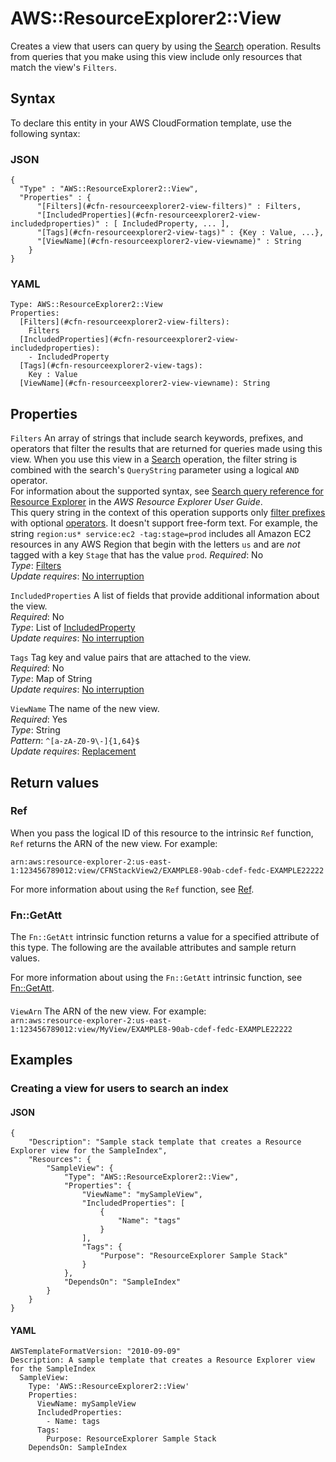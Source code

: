# AWS::ResourceExplorer2::View<a name="aws-resource-resourceexplorer2-view"></a>

Creates a view that users can query by using the [Search](https://docs.aws.amazon.com/resource-explorer/latest/apireference/API_Search.html) operation\. Results from queries that you make using this view include only resources that match the view's `Filters`\.

## Syntax<a name="aws-resource-resourceexplorer2-view-syntax"></a>

To declare this entity in your AWS CloudFormation template, use the following syntax:

### JSON<a name="aws-resource-resourceexplorer2-view-syntax.json"></a>

```
{
  "Type" : "AWS::ResourceExplorer2::View",
  "Properties" : {
      "[Filters](#cfn-resourceexplorer2-view-filters)" : Filters,
      "[IncludedProperties](#cfn-resourceexplorer2-view-includedproperties)" : [ IncludedProperty, ... ],
      "[Tags](#cfn-resourceexplorer2-view-tags)" : {Key : Value, ...},
      "[ViewName](#cfn-resourceexplorer2-view-viewname)" : String
    }
}
```

### YAML<a name="aws-resource-resourceexplorer2-view-syntax.yaml"></a>

```
Type: AWS::ResourceExplorer2::View
Properties: 
  [Filters](#cfn-resourceexplorer2-view-filters): 
    Filters
  [IncludedProperties](#cfn-resourceexplorer2-view-includedproperties): 
    - IncludedProperty
  [Tags](#cfn-resourceexplorer2-view-tags): 
    Key : Value
  [ViewName](#cfn-resourceexplorer2-view-viewname): String
```

## Properties<a name="aws-resource-resourceexplorer2-view-properties"></a>

`Filters`  <a name="cfn-resourceexplorer2-view-filters"></a>
An array of strings that include search keywords, prefixes, and operators that filter the results that are returned for queries made using this view\. When you use this view in a [Search](https://docs.aws.amazon.com/resource-explorer/latest/apireference/API_Search.html) operation, the filter string is combined with the search's `QueryString` parameter using a logical `AND` operator\.  
For information about the supported syntax, see [Search query reference for Resource Explorer](https://docs.aws.amazon.com/resource-explorer/latest/userguide/using-search-query-syntax.html) in the *AWS Resource Explorer User Guide*\.  
This query string in the context of this operation supports only [filter prefixes](https://docs.aws.amazon.com/resource-explorer/latest/userguide/using-search-query-syntax.html#query-syntax-filters) with optional [operators](https://docs.aws.amazon.com/resource-explorer/latest/userguide/using-search-query-syntax.html#query-syntax-operators)\. It doesn't support free\-form text\. For example, the string `region:us* service:ec2 -tag:stage=prod` includes all Amazon EC2 resources in any AWS Region that begin with the letters `us` and are *not* tagged with a key `Stage` that has the value `prod`\.
*Required*: No  
*Type*: [Filters](aws-properties-resourceexplorer2-view-filters.md)  
*Update requires*: [No interruption](https://docs.aws.amazon.com/AWSCloudFormation/latest/UserGuide/using-cfn-updating-stacks-update-behaviors.html#update-no-interrupt)

`IncludedProperties`  <a name="cfn-resourceexplorer2-view-includedproperties"></a>
A list of fields that provide additional information about the view\.  
*Required*: No  
*Type*: List of [IncludedProperty](aws-properties-resourceexplorer2-view-includedproperty.md)  
*Update requires*: [No interruption](https://docs.aws.amazon.com/AWSCloudFormation/latest/UserGuide/using-cfn-updating-stacks-update-behaviors.html#update-no-interrupt)

`Tags`  <a name="cfn-resourceexplorer2-view-tags"></a>
Tag key and value pairs that are attached to the view\.  
*Required*: No  
*Type*: Map of String  
*Update requires*: [No interruption](https://docs.aws.amazon.com/AWSCloudFormation/latest/UserGuide/using-cfn-updating-stacks-update-behaviors.html#update-no-interrupt)

`ViewName`  <a name="cfn-resourceexplorer2-view-viewname"></a>
The name of the new view\.  
*Required*: Yes  
*Type*: String  
*Pattern*: `^[a-zA-Z0-9\-]{1,64}$`  
*Update requires*: [Replacement](https://docs.aws.amazon.com/AWSCloudFormation/latest/UserGuide/using-cfn-updating-stacks-update-behaviors.html#update-replacement)

## Return values<a name="aws-resource-resourceexplorer2-view-return-values"></a>

### Ref<a name="aws-resource-resourceexplorer2-view-return-values-ref"></a>

When you pass the logical ID of this resource to the intrinsic `Ref` function, `Ref` returns the ARN of the new view\. For example:

`arn:aws:resource-explorer-2:us-east-1:123456789012:view/CFNStackView2/EXAMPLE8-90ab-cdef-fedc-EXAMPLE22222`

For more information about using the `Ref` function, see [Ref](https://docs.aws.amazon.com/AWSCloudFormation/latest/UserGuide/intrinsic-function-reference-ref.html)\.

### Fn::GetAtt<a name="aws-resource-resourceexplorer2-view-return-values-fn--getatt"></a>

The `Fn::GetAtt` intrinsic function returns a value for a specified attribute of this type\. The following are the available attributes and sample return values\.

For more information about using the `Fn::GetAtt` intrinsic function, see [Fn::GetAtt](https://docs.aws.amazon.com/AWSCloudFormation/latest/UserGuide/intrinsic-function-reference-getatt.html)\.

#### <a name="aws-resource-resourceexplorer2-view-return-values-fn--getatt-fn--getatt"></a>

`ViewArn`  <a name="ViewArn-fn::getatt"></a>
The ARN of the new view\. For example:  
`arn:aws:resource-explorer-2:us-east-1:123456789012:view/MyView/EXAMPLE8-90ab-cdef-fedc-EXAMPLE22222`

## Examples<a name="aws-resource-resourceexplorer2-view--examples"></a>

### Creating a view for users to search an index<a name="aws-resource-resourceexplorer2-view--examples--Creating_a_view_for_users_to_search_an_index"></a>

#### JSON<a name="aws-resource-resourceexplorer2-view--examples--Creating_a_view_for_users_to_search_an_index--json"></a>

```
{
    "Description": "Sample stack template that creates a Resource Explorer view for the SampleIndex",
    "Resources": {
        "SampleView": {
            "Type": "AWS::ResourceExplorer2::View",
            "Properties": {
                "ViewName": "mySampleView",
                "IncludedProperties": [
                    {
                        "Name": "tags"
                    }
                ],
                "Tags": {
                    "Purpose": "ResourceExplorer Sample Stack"
                }
            },
            "DependsOn": "SampleIndex"
        }
    }
}
```

#### YAML<a name="aws-resource-resourceexplorer2-view--examples--Creating_a_view_for_users_to_search_an_index--yaml"></a>

```
AWSTemplateFormatVersion: "2010-09-09"
Description: A sample template that creates a Resource Explorer view for the SampleIndex
  SampleView:
    Type: 'AWS::ResourceExplorer2::View'
    Properties:
      ViewName: mySampleView
      IncludedProperties:
        - Name: tags
      Tags:
        Purpose: ResourceExplorer Sample Stack
    DependsOn: SampleIndex
```